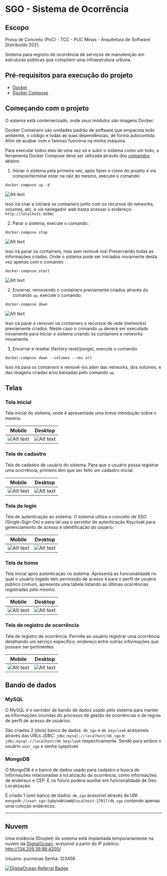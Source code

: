 # SGO - Sistema de Ocorrência

## Escopo
Prova de Conceito (PoC) - TCC - PUC Minas - Arquitetura de Software Distribuído 2021.

Sistema para registro de ocorrência de serviços de manutenção em estruturas públicas que compõem uma infraestrutura urbuna.

## Pré-requisitos para execução do projeto
* [Docker](https://docs.docker.com/engine/)
* [Docker Compose](https://docs.docker.com/compose/)

## Começando com o projeto
O sistema está conteinerizado, onde seus módulos são imagens Docker. 

Docker Containers são unidades padrão de software que empacota todo ambiente, o código e todas as suas dependências, de forma autocontida. Afim de acabar com o famoso funciona na minha máquina.

Para executar todos eles de uma vez só e subir o sistema como um todo, a ferramenta Docker Compose deve ser utilizada através dos [comandos](https://docs.docker.com/compose/reference/) abaixo:

1. Iniciar o sistema pela primeira vez, após fazer o clone do projeto e via console/terminal estar na raiz do mesmo, execute o comando: 

```docker-compose up -d```

![Alt text](https://github.com/thiaguten/sistema-gestao-ocorrencia/blob/main/docs/assets/docker-compose-up.png "Comando docker-compose up")

Isso irá criar e iniciará os containers junto com os recursos de networks, volumes, etc. e via navegador web basta acessar o endereço: `http://localhost:4200/`

2. Parar o sistema, execute o comando:

```docker-compose stop```

![Alt text](https://github.com/thiaguten/sistema-gestao-ocorrencia/blob/main/docs/assets/docker-compose-stop.png "Comando docker-compose stop")

Isso irá parar os containers, mas sem removê-los! Preservando todas as informações criadas. Onde o sistema pode ser iniciados novamente desta vez apenas com o comando: 

```docker-compose start```

![Alt text](https://github.com/thiaguten/sistema-gestao-ocorrencia/blob/main/docs/assets/docker-compose-start.png "Comando docker-compose start")

2. Encerrar, removendo o containers previamente criados através do comando `up`, execute o comando: 

```docker-compose down```

![Alt text](https://github.com/thiaguten/sistema-gestao-ocorrencia/blob/main/docs/assets/docker-compose-down.png "Comando docker-compose down")

Isso irá parar e remover os containers e recursos de rede (networks) previamente criados. Neste caso o comando `up` deverá ser executado novamente para iniciar o sistema criando os containers e networks novamente.

3. Encerrar e resetar (factory reset/purge), execute o comando:

```docker-compose down --volumes --rmi all```

Isso irá para os containers e removê-los além das networks, dos volumes, e das imagens criadas e/ou baixadas pelo comando `up`.

## Telas

### Tela inicial

Tela inicial do sistema, onde é apresentada uma breve introdução sobre o mesmo.

Mobile                                         | Desktop
:---------------------------------------------:|:-------------------------------------------:
![Alt text](https://github.com/thiaguten/sistema-gestao-ocorrencia/blob/main/docs/assets/tela-inicial-mobile.png "Tela inicial Mobile") | ![Alt text](https://github.com/thiaguten/sistema-gestao-ocorrencia/blob/main/docs/assets/tela-inicial.png "Tela inicial")

### Tela de cadastro

Tela de cadastro de usuário do sistema. Para que o usuário possa registrar uma ocorrência, primeiro têm que ser feito um cadastro inicial.

Mobile                                              | Desktop
:--------------------------------------------------:|:-----------------------------------------------:
![Alt text](https://github.com/thiaguten/sistema-gestao-ocorrencia/blob/main/docs/assets/tela-cadastro-mobile.png "Tela de cadastro Mobile") | ![Alt text](https://github.com/thiaguten/sistema-gestao-ocorrencia/blob/main/docs/assets/tela-cadastro.png "Tela de cadastro")

### Tela de login

Tela de autenticação ao sistema. O sistema utiliza o conceito de SSO (Single-Sign-On) e para tal usa o servidor de autenticação Keycloak para gerenciamento de acesso e identificação do usuário.

Mobile                      | Desktop
:--------------------------:|:--------------------------:
![Alt text](https://github.com/thiaguten/sistema-gestao-ocorrencia/blob/main/docs/assets/tela-login-mobile.png "Tela de login Mobile") | ![Alt text](https://github.com/thiaguten/sistema-gestao-ocorrencia/blob/main/docs/assets/tela-login.png "Tela de login")

### Tela de home

Tela inicial após autenticação no sistema. Apresenta as funcionalidade no qual o usuário logado tem permissão de acesso e para o perfil de usuário público comum, apresenta uma tabela listando as últimas ocorrências registradas pelo mesmo.

Mobile                     | Desktop
:-------------------------:|:-------------------------:
![Alt text](https://github.com/thiaguten/sistema-gestao-ocorrencia/blob/main/docs/assets/tela-home-mobile.png "Tela de home Mobile") | ![Alt text](https://github.com/thiaguten/sistema-gestao-ocorrencia/blob/main/docs/assets/tela-home.png "Tela de home")

### Tela de registro de ocorrência

Tela de registro de ocorrência. Permite ao usuário registrar uma ocorrência detalhando um serviço específico, endereço entre outras informações que possam ser pertinentes.

Mobile                                                                | Desktop
:--------------------------------------------------------------------:|:--------------------------------------------------------------------:
![Alt text](https://github.com/thiaguten/sistema-gestao-ocorrencia/blob/main/docs/assets/tela-registro-ocorrencia-mobile.png "Tela de registro de ocorrência") | ![Alt text](https://github.com/thiaguten/sistema-gestao-ocorrencia/blob/main/docs/assets/tela-registro-ocorrencia.png "Tela de registro de ocorrência")

## Bando de dados

### MySQL

O MySQL é o servidor de bando de dados usado pelo sistema para manter as informações oriundas do processo de gestão de ocorrências e de regras de perfil de acesso de usuários. 

São criados 2 (dois) banco de dados: `db_sgo` e `db_keycloak` acessíveis através das URLs JDBC: `jdbc:mysql://localhost/db_sgo` e `jdbc:mysql://localhost/db_keycloak` respectivamente. Sendo para ambos o usuário `user_sgo` e senha `Sg0p@SsWd`

### MongoDB

O MongoDB é o banco de dados usado para cadastro e busca de informações relacionadas à localização da ocorrência, como informações de endereço e CEP. E no futuro poderá auxiliar em funcionalidade de Geo Localização.

É criado 1 (um) banco de dados: `db_sgo` acessível através da URI: `mongodb://user_sgo:Sg0p%40SsWd@localhost:27017/db_sgo` contendo apenas uma coleção enderecos.

---

## Nuvem

Uma instância (Droplet) do sistema está implantada temporariamente na nuvem da [DigitalOcean](https://m.do.co/c/95cca974b167), acessível a partir do IP público: http://134.209.39.98:4200/

Usuário: pucminas
Senha: 123456

<a href="https://www.digitalocean.com/?refcode=95cca974b167&utm_campaign=Referral_Invite&utm_medium=Referral_Program&utm_source=badge"><img src="https://web-platforms.sfo2.digitaloceanspaces.com/WWW/Badge%203.svg" alt="DigitalOcean Referral Badge" /></a>